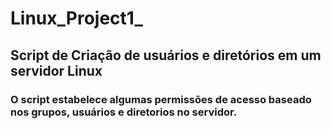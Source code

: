 # Linux_Project1_

## Script de Criação de usuários e diretórios em um servidor Linux 

### O script estabelece algumas permissões de acesso baseado nos grupos, usuários e diretorios no servidor.
